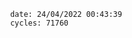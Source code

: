 

                date: 24/04/2022 00:43:39
                cycles: 71760

                         